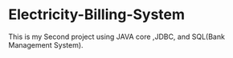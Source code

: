 # Electricity-Billing-System
This is my Second project using JAVA core ,JDBC, and SQL(Bank Management System).
